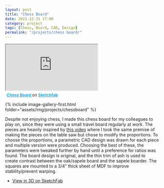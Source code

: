 ```yaml
---
layout: post
title: "Chess Board"
date: 2021-12-31 17:00
category: project
tags: [Chess, Board, CAD, Design]
permalink: "/projects/chess board/"
---
```


<div>
<span class="image left"> 
<div class="ratio-16-9">  <iframe class="ratio-inner" title="Chess Board" allowfullscreen mozallowfullscreen="true" webkitallowfullscreen="true" allow="autoplay; fullscreen; xr-spatial-tracking" xr-spatial-tracking execution-while-out-of-viewport execution-while-not-rendered web-share src="https://sketchfab.com/models/364d6130a6a14480897c70906d7259a5/embed"> </iframe> <p style="font-size: 13px; font-weight: normal; margin: 5px;"> <a href="https://sketchfab.com/3d-models/chess-board-364d6130a6a14480897c70906d7259a5?utm_medium=embed&utm_campaign=share-popup&utm_content=364d6130a6a14480897c70906d7259a5" target="_blank" style="font-weight: bold; color: #1CAAD9;"> Chess Board </a>  on <a href="https://sketchfab.com?utm_medium=embed&utm_campaign=share-popup&utm_content=364d6130a6a14480897c70906d7259a5" target="_blank" style="font-weight: bold; color: #1CAAD9;">Sketchfab</a></p></div>
<p>{% include image-gallery-first.html folder="assets/img/projects/chessboard" %}</p>
</span>

<p>
Despite not enjoying chess, I made this chess board for my colleagues to play on, since they were using a small travel board regularly at work. The pieces are heavily inspired by <a href="https://youtu.be/FW6P9rNeIYk">this video</a> where I took the same premise of making the pieces on the table saw but chose to modify the proportions. To choose the proportions, a parametric CAD design was drawn for each piece and multiple version were produced. Choosing the best of these, the parameters were tweaked further by hand until a preference for ratios was found. The board design is original, and the thin trim of ash is used to create contrast between the oak/sapele board and the sapele boarder. The squares are mounted to a 3/4" thick sheet of MDF to improve stability/prevent warping. 
</p>


</div>


<ul class="actions">
    <li><a class="button" target="_blank" href="https://sketchfab.com/3d-models/chess-board-364d6130a6a14480897c70906d7259a5"><span class="fa fa-cube"></span> View in 3D on SketchFab</a></li>
</ul>

